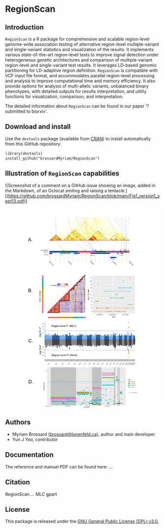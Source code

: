 # RegionScan

## Introduction
`RegionScan` is a R package for comprehensive and scalable region-level genome-wide association testing of alternative region-level multiple-variant and single-variant statistics and visualization of the results. It implements various state-of-the-art region-level tests to improve signal detection under heterogeneous genetic architectures and comparison of multiple-variant region-level and single-variant test results. It leverages LD-based genomic partitioning for LD-adaptive region definition. `RegionScan` is compatible with VCF input file format, and accommodates parallel region-level processing and analysis to improve computational time and memory efficiency. It also provide options for analysis of multi-allelic variants, unbalanced binary phenotypes, with detailed outputs for results interpretation, and utility functions for visualization, comparison, and interpretation.

The detailed information about `RegionScan` can be found in our paper '?submitted to biorxiv'.

## Download and install
Use the `devtools` package (available from
[CRAN](http://cran-r.c3sl.ufpr.br/web/packages/devtools/index.html)) to
install automatically from this GitHub repository:

```{r, eval=TRUE}
library(devtools)
install_github("brossardMyriam/RegionScan")
```

## Illustration of `RegionScan` capabilities
![Screenshot of a comment on a GitHub issue showing an image, added in the Markdown, of an Octocat smiling and raising a tentacle.][(https://github.com/brossardMyriam/RegionScan/blob/main/Fig1_version1_sept13.pdf)]

 <img src="https://github.com/brossardMyriam/RegionScan/blob/main/Fig1_version1_sept13.pdf" width="1200px" />

## Authors
- Myriam Brossard (brossard@lunenfeld.ca), author and main developer
- Yun J Yoo, contributor

## Documentation 
The reference and manuel PDF can be found here: ...

## Citation
RegionScan....
MLC
gpart

## License
This package is released under the [GNU General Public License (GPL) v3.0.](https://www.gnu.org/licenses/gpl-3.0.html)
